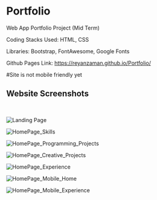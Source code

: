 # Portfolio
Web App Portfolio Project (Mid Term)

Coding Stacks Used: HTML, CSS

Libraries: Bootstrap, FontAwesome, Google Fonts

Github Pages Link: https://reyanzaman.github.io/Portfolio/

#Site is not mobile friendly yet


<h2>Website Screenshots</h2><br />


![Landing Page](/screenshots/1.png?raw=true "Landing Page")

![HomePage_Skills](/screenshots/2.png?raw=true "Skills")

![HomePage_Programming_Projects](screenshots/4.png?raw=true "Programming Projects")

![HomePage_Creative_Projects](screenshots/3.png?raw=true "Creative Projects")

![HomePage_Experience](screenshots/5.png?raw=true "Experience")

![HomePage_Mobile_Home](screenshots/6.png?raw=true "Mobile_Home")

![HomePage_Mobile_Experience](screenshots/7.png?raw=true "Mobile_Experience")
